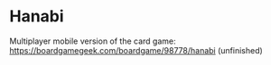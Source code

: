 # Hanabi
Multiplayer mobile version of the card game: https://boardgamegeek.com/boardgame/98778/hanabi (unfinished)
